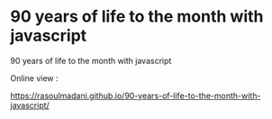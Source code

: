 # 90 years of life to the month with javascript
 90 years of life to the month with javascript

Online view :

https://rasoulmadani.github.io/90-years-of-life-to-the-month-with-javascript/
